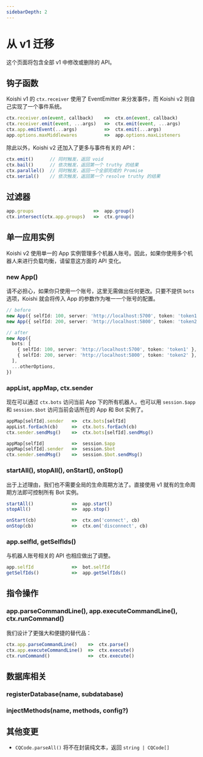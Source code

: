 ```yaml
---
sidebarDepth: 2
---
```


# 从 v1 迁移

这个页面将包含全部 v1 中修改或删除的 API。

## 钩子函数

Koishi v1 的 `ctx.receiver` 使用了 EventEmitter 来分发事件，而 Koishi v2 则自己实现了一个事件系统。

```ts
ctx.receiver.on(event, callback)    =>  ctx.on(event, callback)
ctx.receiver.emit(event, ...args)   =>  ctx.emit(event, ...args)
ctx.app.emitEvent(...args)          =>  ctx.emit(...args)
app.options.maxMiddlewares          =>  app.options.maxListeners
```

除此以外，Koishi v2 还加入了更多与事件有关的 API：

```ts
ctx.emit()      // 同时触发，返回 void
ctx.bail()      // 依次触发，返回第一个 truthy 的结果
ctx.parallel()  // 同时触发，返回一个全部完成的 Promise
ctx.serial()    // 依次触发，返回第一个 resolve truthy 的结果
```

## 过滤器

```ts
app.groups                      =>  app.group()
ctx.intersect(ctx.app.groups)   =>  ctx.group()
```

## 单一应用实例

Koishi v2 使用单一的 App 实例管理多个机器人账号。因此，如果你使用多个机器人来进行负载均衡，请留意这方面的 API 变化。

### new App() <Badge type="warn" text="修改"/>

请不必担心，如果你只使用一个账号，这里无需做出任何更改。只要不提供 `bots` 选项，Koishi 就会将传入 App 的参数作为唯一一个账号的配置。

```ts
// before
new App({ selfId: 100, server: 'http://localhost:5700', token: 'token1', ...otherOptions })
new App({ selfId: 200, server: 'http://localhost:5800', token: 'token2', ...otherOptions })

// after
new App({
  bots: [
    { selfId: 100, server: 'http://localhost:5700', token: 'token1' },
    { selfId: 200, server: 'http://localhost:5800', token: 'token2' },
  ],
  ...otherOptions,
})
```

### appList, appMap, ctx.sender <Badge type="error" text="移除"/>

现在可以通过 `ctx.bots` 访问当前 App 下的所有机器人，也可以用 `session.$app` 和 `session.$bot` 访问当前会话所在的 App 和 Bot 实例了。

```ts
appMap[selfId].sender   =>  ctx.bots[selfId]
appList.forEach(cb)     =>  ctx.bots.forEach(cb)
ctx.sender.sendMsg()    =>  ctx.bots[selfId].sendMsg()

appMap[selfId]          =>  session.$app
appMap[selfId].sender   =>  session.$bot
ctx.sender.sendMsg()    =>  session.$bot.sendMsg()
```

### startAll(), stopAll(), onStart(), onStop() <Badge type="error" text="移除"/>

出于上述理由，我们也不需要全局的生命周期方法了。直接使用 v1 就有的生命周期方法即可控制所有 Bot 实例。

```ts
startAll()              =>  app.start()
stopAll()               =>  app.stop()

onStart(cb)             =>  ctx.on('connect', cb)
onStop(cb)              =>  ctx.on('disconnect', cb)
```

### app.selfId, getSelfIds() <Badge type="warn" text="移除"/>

与机器人账号相关的 API 也相应做出了调整。

```ts
app.selfId              =>  bot.selfId
getSelfIds()            =>  app.getSelfIds()
```

## 指令操作

### app.parseCommandLine(), app.executeCommandLine(), ctx.runCommand() <Badge type="error" text="移除"/>

我们设计了更强大和便捷的替代品：

```ts
ctx.app.parseCommandLine()    =>  ctx.parse()
ctx.app.executeCommandLine()  =>  ctx.execute()
ctx.runCommand()              =>  ctx.execute()
```

## 数据库相关

### registerDatabase(name, subdatabase) <Badge type="error" text="移除"/>



### injectMethods(name, methods, config?) <Badge type="error" text="移除"/>

## 其他变更

- `CQCode.parseAll()` 将不在封装纯文本，返回 `string | CQCode[]`
